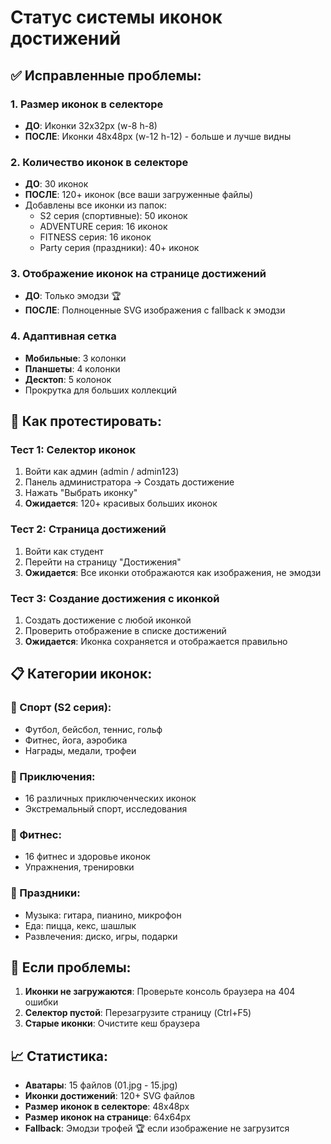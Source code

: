 # Статус системы иконок достижений

## ✅ Исправленные проблемы:

### 1. Размер иконок в селекторе
- **ДО**: Иконки 32x32px (w-8 h-8)
- **ПОСЛЕ**: Иконки 48x48px (w-12 h-12) - больше и лучше видны

### 2. Количество иконок в селекторе  
- **ДО**: 30 иконок
- **ПОСЛЕ**: 120+ иконок (все ваши загруженные файлы)
- Добавлены все иконки из папок:
  - S2 серия (спортивные): 50 иконок
  - ADVENTURE серия: 16 иконок  
  - FITNESS серия: 16 иконок
  - Party серия (праздники): 40+ иконок

### 3. Отображение иконок на странице достижений
- **ДО**: Только эмодзи 🏆
- **ПОСЛЕ**: Полноценные SVG изображения с fallback к эмодзи

### 4. Адаптивная сетка
- **Мобильные**: 3 колонки
- **Планшеты**: 4 колонки  
- **Десктоп**: 5 колонок
- Прокрутка для больших коллекций

## 🧪 Как протестировать:

### Тест 1: Селектор иконок
1. Войти как админ (admin / admin123)
2. Панель администратора → Создать достижение
3. Нажать "Выбрать иконку" 
4. **Ожидается**: 120+ красивых больших иконок

### Тест 2: Страница достижений  
1. Войти как студент
2. Перейти на страницу "Достижения"
3. **Ожидается**: Все иконки отображаются как изображения, не эмодзи

### Тест 3: Создание достижения с иконкой
1. Создать достижение с любой иконкой
2. Проверить отображение в списке достижений  
3. **Ожидается**: Иконка сохраняется и отображается правильно

## 📋 Категории иконок:

### 🏃 Спорт (S2 серия):
- Футбол, бейсбол, теннис, гольф
- Фитнес, йога, аэробика
- Награды, медали, трофеи

### 🎯 Приключения:
- 16 различных приключенческих иконок
- Экстремальный спорт, исследования

### 💪 Фитнес:  
- 16 фитнес и здоровье иконок
- Упражнения, тренировки

### 🎉 Праздники:
- Музыка: гитара, пианино, микрофон
- Еда: пицца, кекс, шашлык  
- Развлечения: диско, игры, подарки

## 🔧 Если проблемы:

1. **Иконки не загружаются**: Проверьте консоль браузера на 404 ошибки
2. **Селектор пустой**: Перезагрузите страницу (Ctrl+F5)
3. **Старые иконки**: Очистите кеш браузера

## 📈 Статистика:
- **Аватары**: 15 файлов (01.jpg - 15.jpg)
- **Иконки достижений**: 120+ SVG файлов
- **Размер иконок в селекторе**: 48x48px  
- **Размер иконок на странице**: 64x64px
- **Fallback**: Эмодзи трофей 🏆 если изображение не загрузится